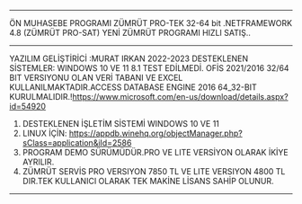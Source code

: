 **********************************************************
ÖN MUHASEBE PROGRAMI ZÜMRÜT PRO-TEK  32-64 bit .NETFRAMEWORK 4.8 (ZÜMRÜT PRO-SAT) YENİ ZÜMRÜT PROGRAMI HIZLI SATIŞ..
**********************************************************
YAZILIM GELİŞTİRİCİ :MURAT IRKAN 2022-2023  DESTEKLENEN SİSTEMLER: WINDOWS 10 VE 11 8.1 TEST EDİLMEDİ. 
OFİS 2021/2016 32/64 BIT VERSIYONU OLAN  VERİ TABANI VE EXCEL KULLANILMAKTADIR.ACCESS DATABASE ENGINE 2016 64_32-BIT  
KURULMALIDIR.!https://www.microsoft.com/en-us/download/details.aspx?id=54920
1. DESTEKLENEN İŞLETİM SİSTEMİ WINDOWS 10 VE 11
2. LINUX İÇİN: https://appdb.winehq.org/objectManager.php?sClass=application&iId=2586
3. PROGRAM DEMO SÜRÜMÜDÜR.PRO VE LITE VERSİYON OLARAK İKİYE AYRILIR.
4. ZÜMRÜT SERVİS PRO VERSIYON 7850 TL VE LITE VERSIYON 4800 TL DIR.TEK KULLANICI OLARAK TEK MAKİNE LİSANS SAHİP OLUNUR.
*********************************************************************************************************************




